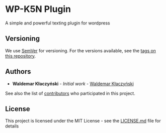 # WP-K5N Plugin
A simple and powerful texting plugin for wordpress

## Versioning

We use [SemVer](http://semver.org/) for versioning. For the versions available, see the [tags on this repository](https://github.com/wklaczynski/state-flow-faces/tags). 


## Authors

* **Waldemar Kłaczyński** - *Initial work* - [Waldemar Kłaczyński](https://github.com/wklaczynski)

See also the list of [contributors](https://github.com/k5n-poznan/wp-k5n/contributors) who participated in this project.

## License

This project is licensed under the MIT License - see the [LICENSE.md](LICENSE.md) file for details

